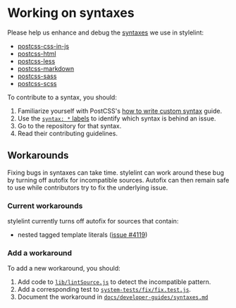# Working on syntaxes

Please help us enhance and debug the [syntaxes](../about/syntaxes.md) we use in stylelint:

- [postcss-css-in-js](https://github.com/stylelint/postcss-css-in-js)
- [postcss-html](https://github.com/gucong3000/postcss-html)
- [postcss-less](https://github.com/webschik/postcss-less)
- [postcss-markdown](https://github.com/stylelint/postcss-markdown)
- [postcss-sass](https://github.com/AleshaOleg/postcss-sass)
- [postcss-scss](https://github.com/postcss/postcss-scss)

To contribute to a syntax, you should:

1. Familiarize yourself with PostCSS's [how to write custom syntax](https://github.com/postcss/postcss/blob/master/docs/syntax.md) guide.
2. Use the [`syntax: *` labels](https://github.com/stylelint/stylelint/labels?utf8=%E2%9C%93&q=syntax%3A) to identify which syntax is behind an issue.
3. Go to the repository for that syntax.
4. Read their contributing guidelines.

## Workarounds

Fixing bugs in syntaxes can take time. stylelint can work around these bug by turning off autofix for incompatible sources. Autofix can then remain safe to use while contributors try to fix the underlying issue.

### Current workarounds

stylelint currently turns off autofix for sources that contain:

- nested tagged template literals ([issue #4119](https://github.com/stylelint/stylelint/issues/4119))

### Add a workaround

To add a new workaround, you should:

1. Add code to [`lib/lintSource.js`](https://github.com/stylelint/stylelint/blob/master/lib/lintSource.js#L243) to detect the incompatible pattern.
2. Add a corresponding test to [`system-tests/fix/fix.test.js`](https://github.com/stylelint/stylelint/blob/master/system-tests/fix/fix.test.js#L184).
3. Document the workaround in [`docs/developer-guides/syntaxes.md`](https://github.com/stylelint/stylelint/blob/master/docs/developer-guide/syntaxes.md)
